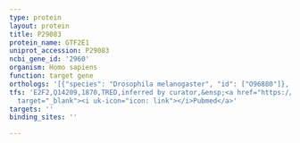 ```yaml
---
type: protein
layout: protein
title: P29083
protein_name: GTF2E1
uniprot_accession: P29083
ncbi_gene_id: '2960'
organism: Homo sapiens
function: target gene
orthologs: '[{"species": "Drosophila melanogaster", "id": ["O96880"]}, {"species": "Caenorhabditis elegans", "id": ["G5EG49"]}, {"species": "Mus musculus", "id": ["Q9D0D5"]}, {"species": "Rattus norvegicus", "id": ["G3V992"]}, {"species": "Saccharomyces cerevisiae", "id": ["P36100"]}]'
tfs: 'E2F2,Q14209,1870,TRED,inferred by curator,&ensp;<a href="https://www.ncbi.nlm.nih.gov/pubmed/?term=17202159%5Buid%5D"
  target="_blank"><i uk-icon="icon: link"></i>Pubmed</a>'
targets: ''
binding_sites: ''

---
```

